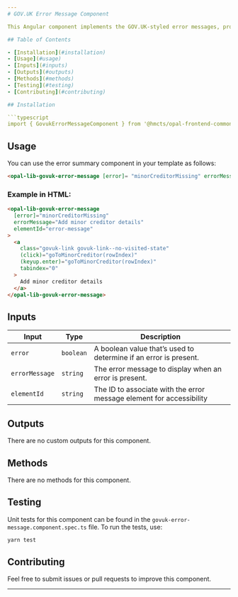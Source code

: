 ```yaml
---
# GOV.UK Error Message Component

This Angular component implements the GOV.UK-styled error messages, providing a way to display error messages on form elements and also native elements. 

## Table of Contents

- [Installation](#installation)
- [Usage](#usage)
- [Inputs](#inputs)
- [Outputs](#outputs)
- [Methods](#methods)
- [Testing](#testing)
- [Contributing](#contributing)

## Installation

```typescript
import { GovukErrorMessageComponent } from '@hmcts/opal-frontend-common/components/govuk/govuk-error-message';
```

## Usage

You can use the error summary component in your template as follows:

```html
<opal-lib-govuk-error-message [error]= "minorCreditorMissing" errorMessage = "Add minor creditor details" elementId="error-message"> </opal-lib-govuk-error-message>
```

### Example in HTML:

```html
<opal-lib-govuk-error-message  
  [error]="minorCreditorMissing"  
  errorMessage="Add minor creditor details"  
  elementId="error-message"  
>  
  <a  
    class="govuk-link govuk-link--no-visited-state"  
    (click)="goToMinorCreditor(rowIndex)"  
    (keyup.enter)="goToMinorCreditor(rowIndex)"  
    tabindex="0"  
  >  
    Add minor creditor details  
  </a>  
</opal-lib-govuk-error-message> 
```

## Inputs

| Input          | Type     |Description                                                             |
| -------------- | -------- |----------------------------------------------------------------------  |
| `error`        | `boolean`| A boolean value that’s used to determine if an error is present.       |
| `errorMessage` | `string` | The error message to display when an error is present.                 |
| `elementId`    | `string` | The ID to associate with the error message element for accessibility   |


## Outputs

There are no custom outputs for this component.

## Methods

There are no methods for this component.

## Testing

Unit tests for this component can be found in the `govuk-error-message.component.spec.ts` file. To run the tests, use:

```bash
yarn test
```

## Contributing

Feel free to submit issues or pull requests to improve this component.

---
```

